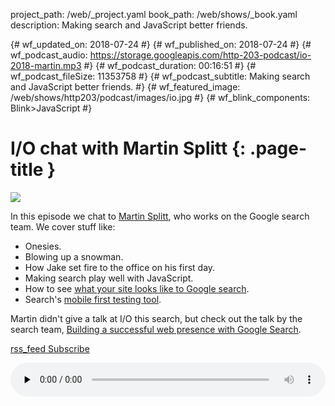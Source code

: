 project_path: /web/_project.yaml book_path: /web/shows/_book.yaml description: Making search and JavaScript better friends.

{# wf_updated_on: 2018-07-24 #} {# wf_published_on: 2018-07-24 #} {# wf_podcast_audio: https://storage.googleapis.com/http-203-podcast/io-2018-martin.mp3 #} {# wf_podcast_duration: 00:16:51 #} {# wf_podcast_fileSize: 11353758 #} {# wf_podcast_subtitle: Making search and JavaScript better friends. #} {# wf_featured_image: /web/shows/http203/podcast/images/io.jpg #} {# wf_blink_components: Blink>JavaScript #}

# I/O chat with Martin Splitt {: .page-title }

<img src="/web/shows/http203/podcast/images/io.jpg" class="attempt-right" />

In this episode we chat to [Martin Splitt](https://twitter.com/g33konaut), who works on the Google search team. We cover stuff like:

* Onesies.
* Blowing up a snowman.
* How Jake set fire to the office on his first day.
* Making search play well with JavaScript.
* How to see [what your site looks like to Google search](https://www.google.com/webmasters/tools/googlebot-fetch).
* Search's [mobile first testing tool](https://search.google.com/test/mobile-friendly).

Martin didn't give a talk at I/O this search, but check out the talk by the search team, [Building a successful web presence with Google Search](https://www.youtube.com/watch?v=NO-sdBzb1Hc).

<a href="http://feeds.feedburner.com/Http203Podcast">
  <span class="material-icons">rss_feed</span>
  Subscribe
</a>

<audio style="width: 100%" src="https://storage.googleapis.com/http-203-podcast/io-2018-martin.mp3"
controls preload="none"></audio>
